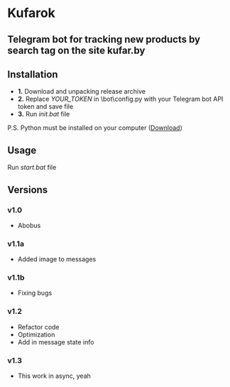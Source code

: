 # **Kufarok**
## Telegram bot for tracking new products by search tag on the site kufar.by
## **Installation**

* **1.** Download and unpacking release archive
* **2.** Replace *YOUR_TOKEN* in \bot\config.py with your Telegram bot API token and save file
* **3.** Run *init.bat* file

P.S. Python must be installed on your computer ([Download](https://www.python.org/downloads/))

## **Usage**
Run *start.bat* file

## **Versions**

### **v1.0**
- Abobus

### **v1.1a**
- Added image to messages

### **v1.1b**
- Fixing bugs

### **v1.2**
- Refactor code
- Optimization
- Add in message state info

### **v1.3**
- This work in async, yeah

